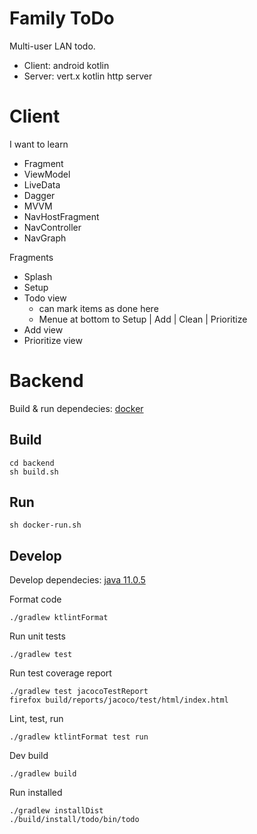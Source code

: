 Family ToDo
===========

Multi-user LAN todo.
- Client: android kotlin
- Server: vert.x kotlin http server


Client
======

I want to learn
- Fragment
- ViewModel
- LiveData
- Dagger
- MVVM
- NavHostFragment
- NavController
- NavGraph

Fragments
- Splash
- Setup
- Todo view
    - can mark items as done here
    - Menue at bottom to Setup | Add | Clean | Prioritize
- Add view
- Prioritize view


Backend
=======

Build & run dependecies: [docker](https://www.docker.com/)


Build
-----

    cd backend
    sh build.sh

Run
---

    sh docker-run.sh


Develop
-------

Develop dependecies: [java 11.0.5](https://sdkman.io/)

Format code

    ./gradlew ktlintFormat

Run unit tests

    ./gradlew test

Run test coverage report

    ./gradlew test jacocoTestReport
    firefox build/reports/jacoco/test/html/index.html

Lint, test, run

    ./gradlew ktlintFormat test run

Dev build

    ./gradlew build

Run installed

    ./gradlew installDist
    ./build/install/todo/bin/todo
